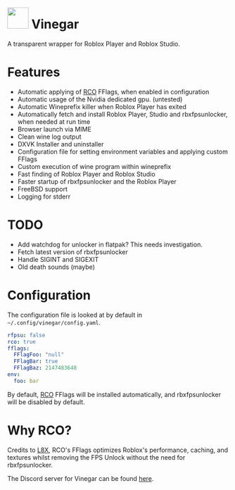 # <img src="https://github.com/vinegar-dev/vinegar/blob/master/icons/vinegar.svg" width="48"> Vinegar
A transparent wrapper for Roblox Player and Roblox Studio.

# Features
+ Automatic applying of [RCO](https://github.com/L8X/Roblox-Client-Optimizer) FFlags, when enabled in configuration
+ Automatic usage of the Nvidia dedicated gpu. (untested)
+ Automatic Wineprefix killer when Roblox Player has exited
+ Automatically fetch and install Roblox Player, Studio and rbxfpsunlocker, when needed at run time
+ Browser launch via MIME
+ Clean wine log output
+ DXVK Installer and uninstaller
+ Configuration file for setting environment variables and applying custom FFlags
+ Custom execution of wine program within wineprefix
+ Fast finding of Roblox Player and Roblox Studio
+ Faster startup of rbxfpsunlocker and the Roblox Player
+ FreeBSD support
+ Logging for stderr

# TODO
+ Add watchdog for unlocker in flatpak? This needs investigation.
+ Fetch latest version of rbxfpsunlocker
+ Handle SIGINT and SIGEXIT
+ Old death sounds (maybe)

# Configuration
The configuration file is looked at by default in `~/.config/vinegar/config.yaml`.
```yaml
rfpsu: false
rco: true
fflags:
  FFlagFoo: "null"
  FFlagBar: true
  FFlagBaz: 2147483648
env:
  foo: bar
```
By default, [RCO](https://github.com/L8X/Roblox-Client-Optimizer) FFlags will be installed automatically, and rbxfpsunlocker will be disabled by default.

# Why RCO?
Credits to [L8X](https://github.com/L8X), RCO's FFlags optimizes Roblox's performance, caching, and textures whilst removing the FPS Unlock without the need for rbxfpsunlocker.

The Discord server for Vinegar can be found [here](https://discord.gg/dzdzZ6Pps2).
